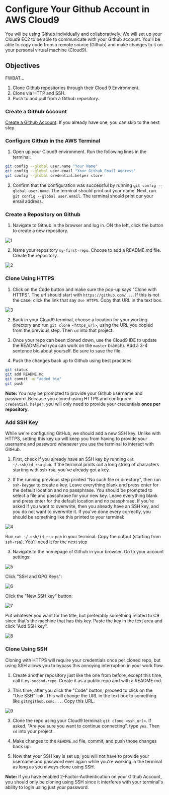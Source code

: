 # Configure Your Github Account in AWS Cloud9

You will be using Github individually and collaboratively. We will set up your Cloud9
EC2 to be able to communicate with your Github account. You'll be able to copy code from a
remote source (Github) and make changes to it on your personal virtual machine (Cloud9).

## Objectives
FWBAT...
1. Clone Github repositories through their Cloud 9 Environment.
2. Clone via HTTP and SSH.
3. Push to and pull from a Github repository.

### Create a Github Account

[Create a Github Account](https://github.com/join). If you already have one, you can skip to the next step.

### Configure Github in the AWS Terminal

1. Open up your Cloud9 environment. Run the following lines in the terminal:

```sh
git config --global user.name "Your Name"
git config --global user.email "Your Github Email Address"
git config --global credential.helper store
```

2. Confirm that the configuration was successful by running `git config --global user.name`. The terminal should print out your name. Next, run `git config --global user.email`. The terminal should print our your email address.

### Create a Repository on Github

1. Navigate to Github in the browser and log in. ON the left, click the button to create a new repository.

![1](./assets/1.png)

2. Name your repository `my-first-repo`. Choose to add a README.md file. Create the repository.

![2](./assets/2.png)

### Clone Using HTTPS

1. Click on the Code button and make sure the pop-up says "Clone with HTTPS". The url should start with `https://github.com/...`. If this is not the case, click the link that say `Use HTTPS`. Copy that URL in the text box.

![3](./assets/3.png)

2. Back in your Cloud9 terminal, choose a location for your working directory and run `git clone <https_url>`, using the URL you copied from the previous step. Then `cd` into that project.

3. Once your repo can been cloned down, use the Cloud9 IDE to update the README.md (you can work on the `master` branch). Add a 3-4 sentence bio about yourself. Be sure to save the file.

4. Push the changes back up to Github using best practices:
```sh
git status
git add README.md
git commit -m "added bio"
git push
```
**Note:** You may be prompted to provide your Github username and password. Because you cloned using HTTPS and configured `credential.helper`, you will only need to provide your credentials **once per repository**.

### Add SSH Key

While we're configuring GitHub, we should add a new SSH key. Unlike with HTTPS, setting this key up will keep you from having to provide your username and password whenever you use the terminal to interact with GitHub.

1. First, check if you already have an SSH key by running `cat ~/.ssh/id_rsa.pub`. If the terminal prints out a long string of characters starting with ssh-rsa, you've already got a key.

2. If the running previous step printed "No such file or directory", then run `ssh-keygen` to create a key. Leave everything blank and press enter for the default location and no passphrase. You should be prompted to select a file and passphrase for your new key. Leave everything blank and press enter for the default location and no passphrase. If you’re asked if you want to overwrite, then you already have an SSH key, and you do not want to overwrite it. If you've done every correctly, you should be something like this printed to your terminal:

![4](./assets/4.png)

Run `cat ~/.ssh/id_rsa.pub` in your terminal. Copy the output (starting from `ssh-rsa`). You'll need it for the next step

3. Navigate to the homepage of Github in your browser. Go to your account settings:

![5](./assets/5.png)

Click "SSH and GPG Keys":

![6](./assets/6.png)

Click the "New SSH key" button:

![7](./assets/7.png)

Put whatever you want for the title, but preferably something related to C9 since that's the machine that has this key. Paste the key in the text area and click "Add SSH key".

![8](./assets/8.png)

### Clone Using SSH

Cloning with HTTPS will require your credentials once per cloned repo, but using SSH allows you to bypass this annoying interruption in your work flow.

1. Create another repository just like the one from before, except this time, call it `my-second-repo`. Create it as a public repo and with a README.md.

2. This time, after you click the "Code" button, proceed to click on the "Use SSH" link. This will change the URL in the text box to something like `git@github.com:...`. Copy this URL.

![9](./assets/9.png)

3. Clone the repo using your Cloud9 terminal: `git clone <ssh_url>`. If asked, "Are you sure you want to continue connecting", type `yes`. Then `cd` into your project.

4. Make changes to the `README.md` file, commit, and push those changes back up.

5. Now that your SSH key is set up, you will not have to provide your username and password ever again while you're working in the terminal as long as you always clone using SSH.

**Note:** If you have enabled 2-Factor-Authentication on your Github Account, you should only be cloning using SSH since it interferes with your terminal's ability to login using just your password.
